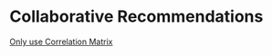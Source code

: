 # Collaborative Recommendations

[Only use Correlation Matrix](https://github.com/dongzhang84/Collaborative_Recommendations/blob/main/Collaborative_recommender_movie_correlation.ipynb)
